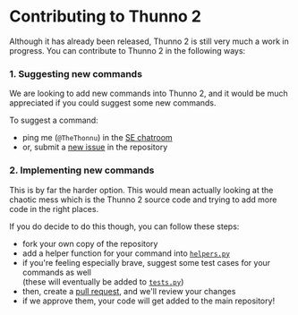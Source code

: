 # Contributing to Thunno 2

Although it has already been released, Thunno 2 is still very much a work in progress. You can contribute to Thunno 2 in the following ways:

### 1. Suggesting new commands

We are looking to add new commands into Thunno 2, and it would be much appreciated if you could suggest some new commands.

To suggest a command:
- ping me (`@TheThonnu`) in the [SE chatroom](https://chat.stackexchange.com/rooms/145278/thunno-2)
- or, submit a [new issue](https://github.com/Thunno/Thunno2/issues/new) in the repository

### 2. Implementing new commands

This is by far the harder option. This would mean actually looking at the chaotic mess which is the Thunno 2 source code and trying to add more code in the right places.

If you do decide to do this though, you can follow these steps:
- fork your own copy of the repository
- add a helper function for your command into [`helpers.py`](https://github.com/Thunno/Thunno2/blob/main/src/thunno2/helpers.py)
- if you're feeling especially brave, suggest some test cases for your commands as well \
  (these will eventually be added to [`tests.py`](https://github.com/Thunno/Thunno2/blob/main/src/thunno2/tests.py))
- then, create a [pull request](https://github.com/Thunno/Thunno2/pulls), and we'll review your changes
- if we approve them, your code will get added to the main repository!
